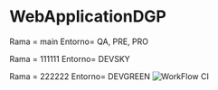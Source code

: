 # WebApplicationDGP 
Rama = main 
Entorno= QA, PRE, PRO

Rama = 111111
Entorno= DEVSKY

Rama = 222222
Entorno= DEVGREEN
![WorkFlow CI](https://github.com/DavidGonzalezTR/WebApplicationDGP/blob/main/.github/workflows/main.yml/badge.svg)
